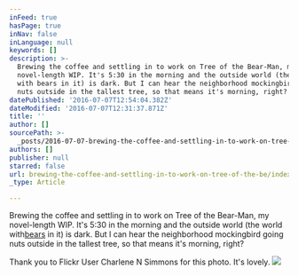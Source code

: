 ```yaml
---
inFeed: true
hasPage: true
inNav: false
inLanguage: null
keywords: []
description: >-
  Brewing the coffee and settling in to work on Tree of the Bear-Man, my
  novel-length WIP. It's 5:30 in the morning and the outside world (the world
  with bears in it) is dark. But I can hear the neighborhood mockingbird going
  nuts outside in the tallest tree, so that means it's morning, right? 
datePublished: '2016-07-07T12:54:04.382Z'
dateModified: '2016-07-07T12:31:37.871Z'
title: ''
author: []
sourcePath: >-
  _posts/2016-07-07-brewing-the-coffee-and-settling-in-to-work-on-tree-of-the-be.md
authors: []
publisher: null
starred: false
url: brewing-the-coffee-and-settling-in-to-work-on-tree-of-the-be/index.html
_type: Article

---
```

Brewing the coffee and settling in to work on Tree of the Bear-Man, my novel-length WIP. It's 5:30 in the morning and the outside world (the world with[bears][0] in it) is dark. But I can hear the neighborhood mockingbird going nuts outside in the tallest tree, so that means it's morning, right? 

Thank you to Flickr User Charlene N Simmons for this photo. It's lovely. ![](https://the-grid-user-content.s3-us-west-2.amazonaws.com/0ea43b45-b307-42e9-9753-2215e108fb86.jpg)

[0]: https://thegrid.ai/chimerical-soup/when-i-was-researching-american-black-bears-today-for-a-wip/
